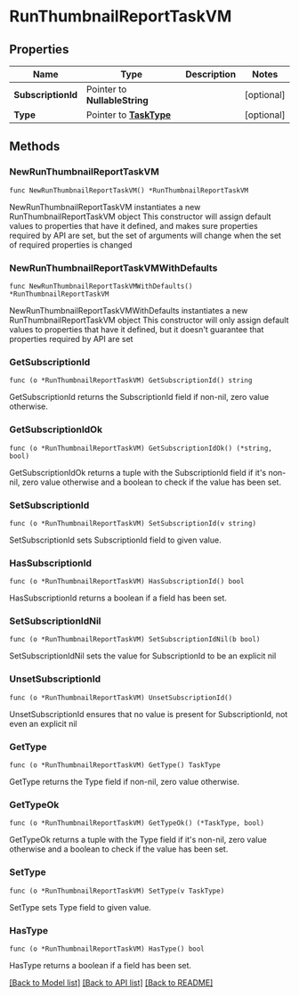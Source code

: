 # RunThumbnailReportTaskVM

## Properties

Name | Type | Description | Notes
------------ | ------------- | ------------- | -------------
**SubscriptionId** | Pointer to **NullableString** |  | [optional] 
**Type** | Pointer to [**TaskType**](TaskType.md) |  | [optional] 

## Methods

### NewRunThumbnailReportTaskVM

`func NewRunThumbnailReportTaskVM() *RunThumbnailReportTaskVM`

NewRunThumbnailReportTaskVM instantiates a new RunThumbnailReportTaskVM object
This constructor will assign default values to properties that have it defined,
and makes sure properties required by API are set, but the set of arguments
will change when the set of required properties is changed

### NewRunThumbnailReportTaskVMWithDefaults

`func NewRunThumbnailReportTaskVMWithDefaults() *RunThumbnailReportTaskVM`

NewRunThumbnailReportTaskVMWithDefaults instantiates a new RunThumbnailReportTaskVM object
This constructor will only assign default values to properties that have it defined,
but it doesn't guarantee that properties required by API are set

### GetSubscriptionId

`func (o *RunThumbnailReportTaskVM) GetSubscriptionId() string`

GetSubscriptionId returns the SubscriptionId field if non-nil, zero value otherwise.

### GetSubscriptionIdOk

`func (o *RunThumbnailReportTaskVM) GetSubscriptionIdOk() (*string, bool)`

GetSubscriptionIdOk returns a tuple with the SubscriptionId field if it's non-nil, zero value otherwise
and a boolean to check if the value has been set.

### SetSubscriptionId

`func (o *RunThumbnailReportTaskVM) SetSubscriptionId(v string)`

SetSubscriptionId sets SubscriptionId field to given value.

### HasSubscriptionId

`func (o *RunThumbnailReportTaskVM) HasSubscriptionId() bool`

HasSubscriptionId returns a boolean if a field has been set.

### SetSubscriptionIdNil

`func (o *RunThumbnailReportTaskVM) SetSubscriptionIdNil(b bool)`

 SetSubscriptionIdNil sets the value for SubscriptionId to be an explicit nil

### UnsetSubscriptionId
`func (o *RunThumbnailReportTaskVM) UnsetSubscriptionId()`

UnsetSubscriptionId ensures that no value is present for SubscriptionId, not even an explicit nil
### GetType

`func (o *RunThumbnailReportTaskVM) GetType() TaskType`

GetType returns the Type field if non-nil, zero value otherwise.

### GetTypeOk

`func (o *RunThumbnailReportTaskVM) GetTypeOk() (*TaskType, bool)`

GetTypeOk returns a tuple with the Type field if it's non-nil, zero value otherwise
and a boolean to check if the value has been set.

### SetType

`func (o *RunThumbnailReportTaskVM) SetType(v TaskType)`

SetType sets Type field to given value.

### HasType

`func (o *RunThumbnailReportTaskVM) HasType() bool`

HasType returns a boolean if a field has been set.


[[Back to Model list]](../README.md#documentation-for-models) [[Back to API list]](../README.md#documentation-for-api-endpoints) [[Back to README]](../README.md)


